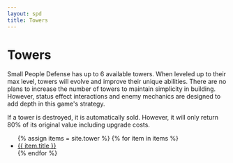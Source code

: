 ```yaml
---
layout: spd
title: Towers
---
```


# Towers

Small People Defense has up to 6 available towers. When leveled up to their max level, towers will evolve and improve their unique abilities. There are no plans to increase the number of towers to maintain simplicity in building. However, status effect interactions and enemy mechanics are designed to add depth in this game's strategy.

If a tower is destroyed, it is automatically sold. However, it will only return 80% of its original value including upgrade costs.

<ul>
  {% assign items = site.tower %}
  {% for item in items %}
    <li><a href="{{ item.url }}">{{ item.title }}</a></li>
  {% endfor %}
<ul>
